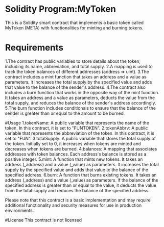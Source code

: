 # Solidity Program:MyToken
This is a Solidity smart contract that implements a basic token called MyToken (META) with functionalities for minting and burning tokens.

# Requirements
1.The contract has public variables to store details about the token, including its name, 
  abbreviation, and total supply.
2.A mapping is used to track the token balances of different addresses (address => uint).
3.The contract includes a mint function that takes an address and a value as parameters. It 
  increases the total supply by the specified value and adds that value to the balance of the 
  sender's address.
4.The contract also includes a burn function that works in the opposite way of the mint function. 
  It takes an address and a value as parameters, deducts the value from the total supply, and 
  reduces the balance of the sender's address accordingly.
5.The burn function includes conditionals to ensure that the balance of the sender is greater 
  than or equal to the amount to be burned.

  #Usage
1.tokenName: A public variable that represents the name of the token. In this contract, it is 
  set to "FUNTOKEN".
2.tokenAbbrv: A public variable that represents the abbreviation of the token. In this 
  contract, it is set to "FUN".
3.totalSupply: A public variable that stores the total supply of the token. Initially set to 0, 
  it increases when tokens are minted and decreases when tokens are burned.
4.balances: A mapping that associates addresses with token balances. Each address's balance is 
  stored as a positive integer.
5.mint: A function that mints new tokens. It takes an address (_address) and a value (_value) 
  as parameters. It increases the total supply by the specified value and adds that value to 
  the balance of the specified address.
6.burn: A function that burns existing tokens. It takes an address (_address) and a value 
  (_value) as parameters. If the balance of the specified address is greater than or equal to 
  the value, it deducts the value from the total supply and reduces the balance of the 
  specified address.

Please note that this contract is a basic implementation and may require additional functionality and security measures for use in production environments.

#License
This contract is not licensed
